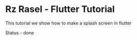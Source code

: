 # Rz Rasel - Flutter Tutorial
This tutorial we show how to make a splash screen in flutter

Status - done

